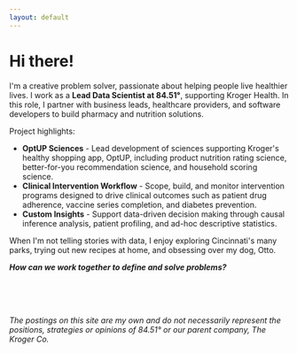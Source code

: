 ```yaml
---
layout: default
---
```


# Hi there!

I'm a creative problem solver, passionate about helping people live healthier lives. I work as a **Lead Data Scientist at 84.51°**, supporting Kroger Health. In this role, I partner with business leads, healthcare providers, and software developers to build pharmacy and nutrition solutions. 

Project highlights:
* **OptUP Sciences** - Lead development of sciences supporting Kroger's healthy shopping app, OptUP, including product nutrition rating science, better-for-you recommendation science, and household scoring science. 
* **Clinical Intervention Workflow** - Scope, build, and monitor intervention programs designed to drive clinical outcomes such as patient drug adherence, vaccine series completion, and diabetes prevention.
* **Custom Insights** - Support data-driven decision making through causal inference analysis, patient profiling, and ad-hoc descriptive statistics.

When I'm not telling stories with data, I enjoy exploring Cincinnati's many parks, trying out new recipes at home, and obsessing over my dog, Otto.

**_How can we work together to define and solve problems?_**

<br><br><br>

_The postings on this site are my own and do not necessarily represent the positions, strategies or opinions of 84.51° or our parent company, The Kroger Co._
